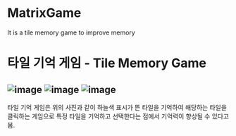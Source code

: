 # MatrixGame
It is a tile memory game to improve memory
# 타일 기억 게임 - Tile Memory Game
![image](https://user-images.githubusercontent.com/50476562/135119638-5bcc49ff-e615-48a1-8f0c-629997002c0f.png)
![image](https://user-images.githubusercontent.com/50476562/135119664-8e5570a8-595e-4802-bf2c-41d83cdc6e7c.png)
![image](https://user-images.githubusercontent.com/50476562/135119694-e188cdff-1af4-4bef-a152-20929bb6196e.png)
---
타일 기억 게임은 위의 사진과 같이 하늘색 표시가 뜬 타일을 기억하여 해당하는 타일을 클릭하는 게임으로
특정 타일을 기억하고 선택한다는 점에서 기억력이 향상될 수 있다고 봄.
